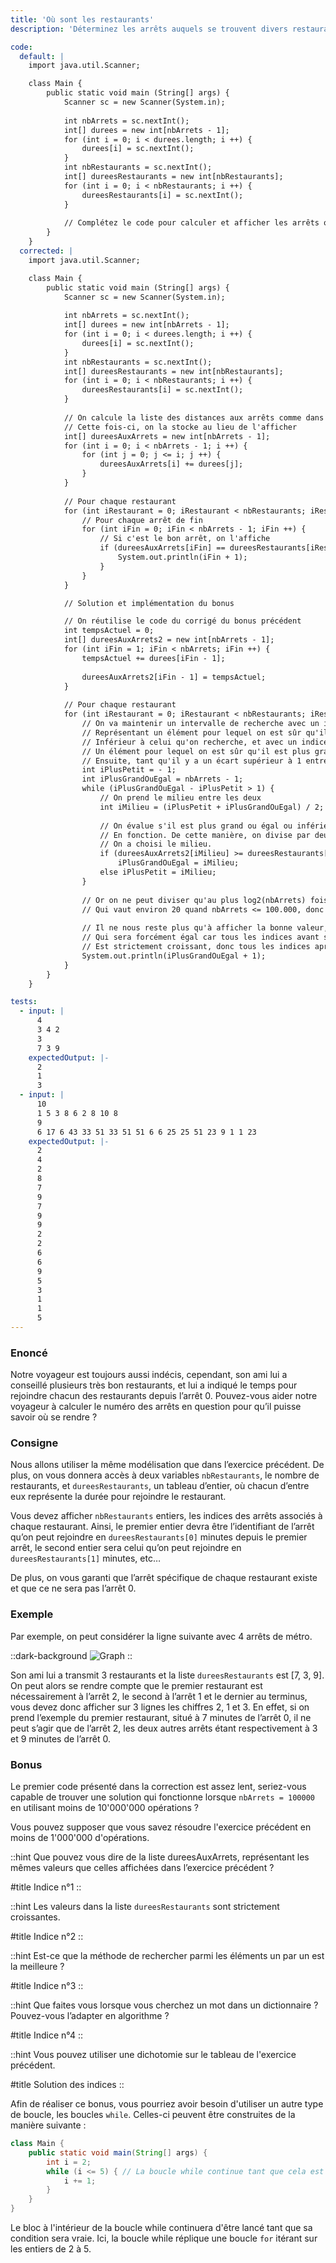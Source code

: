 ```yaml
---
title: 'Où sont les restaurants'
description: 'Déterminez les arrêts auquels se trouvent divers restaurants'

code:
  default: |
    import java.util.Scanner;

    class Main {
        public static void main (String[] args) {
            Scanner sc = new Scanner(System.in);
            
            int nbArrets = sc.nextInt();
            int[] durees = new int[nbArrets - 1];
            for (int i = 0; i < durees.length; i ++) {
                durees[i] = sc.nextInt();
            }
            int nbRestaurants = sc.nextInt();
            int[] dureesRestaurants = new int[nbRestaurants];
            for (int i = 0; i < nbRestaurants; i ++) {
                dureesRestaurants[i] = sc.nextInt();
            }
            
            // Complétez le code pour calculer et afficher les arrêts où se trouvent les restaurants
        }
    }
  corrected: |
    import java.util.Scanner;

    class Main {
        public static void main (String[] args) {
            Scanner sc = new Scanner(System.in);
            
            int nbArrets = sc.nextInt();
            int[] durees = new int[nbArrets - 1];
            for (int i = 0; i < durees.length; i ++) {
                durees[i] = sc.nextInt();
            }
            int nbRestaurants = sc.nextInt();
            int[] dureesRestaurants = new int[nbRestaurants];
            for (int i = 0; i < nbRestaurants; i ++) {
                dureesRestaurants[i] = sc.nextInt();
            }
            
            // On calcule la liste des distances aux arrêts comme dans l'exercice précédent.
            // Cette fois-ci, on la stocke au lieu de l'afficher
            int[] dureesAuxArrets = new int[nbArrets - 1];
            for (int i = 0; i < nbArrets - 1; i ++) {
                for (int j = 0; j <= i; j ++) {
                    dureesAuxArrets[i] += durees[j];
                }
            }
            
            // Pour chaque restaurant
            for (int iRestaurant = 0; iRestaurant < nbRestaurants; iRestaurant ++) {
                // Pour chaque arrêt de fin
                for (int iFin = 0; iFin < nbArrets - 1; iFin ++) {
                    // Si c'est le bon arrêt, on l'affiche
                    if (dureesAuxArrets[iFin] == dureesRestaurants[iRestaurant]) {
                        System.out.println(iFin + 1);
                    }
                }
            }

            // Solution et implémentation du bonus

            // On réutilise le code du corrigé du bonus précédent
            int tempsActuel = 0;
            int[] dureesAuxArrets2 = new int[nbArrets - 1];
            for (int iFin = 1; iFin < nbArrets; iFin ++) {
                tempsActuel += durees[iFin - 1];
                
                dureesAuxArrets2[iFin - 1] = tempsActuel;
            }
            
            // Pour chaque restaurant
            for (int iRestaurant = 0; iRestaurant < nbRestaurants; iRestaurant ++) {
                // On va maintenir un intervalle de recherche avec un indice à gauche,
                // Représentant un élément pour lequel on est sûr qu'il est strictement
                // Inférieur à celui qu'on recherche, et avec un indice à droite, représentant
                // Un élément pour lequel on est sûr qu'il est plus grand ou égal.
                // Ensuite, tant qu'il y a un écart supérieur à 1 entre les deux pointeurs
                int iPlusPetit = - 1;
                int iPlusGrandOuEgal = nbArrets - 1;
                while (iPlusGrandOuEgal - iPlusPetit > 1) {
                    // On prend le milieu entre les deux
                    int iMilieu = (iPlusPetit + iPlusGrandOuEgal) / 2;
                    
                    // On évalue s'il est plus grand ou égal ou inférieur et on le stocke dans la bonne variable
                    // En fonction. De cette manière, on divise par deux la taille de notre intervalle comme
                    // On a choisi le milieu.
                    if (dureesAuxArrets2[iMilieu] >= dureesRestaurants[iRestaurant])
                        iPlusGrandOuEgal = iMilieu;
                    else iPlusPetit = iMilieu;
                }
                
                // Or on ne peut diviser qu'au plus log2(nbArrets) fois par deux notre intervalle,
                // Qui vaut environ 20 quand nbArrets <= 100.000, donc notre algorithme est assez rapide.
                
                // Il ne nous reste plus qu'à afficher la bonne valeur, à savoir l'indice plus grand ou égal (+ 1 car on commence avec l'indice 1 et non le 0),
                // Qui sera forcément égal car tous les indices avant sont inférieurs et le tableau.
                // Est strictement croissant, donc tous les indices après sont strictement supérieurs.
                System.out.println(iPlusGrandOuEgal + 1);
            }
        }
    }

tests:
  - input: |
      4
      3 4 2
      3
      7 3 9
    expectedOutput: |-
      2
      1
      3
  - input: |
      10
      1 5 3 8 6 2 8 10 8
      9
      6 17 6 43 33 51 33 51 51 6 6 25 25 51 23 9 1 1 23
    expectedOutput: |-
      2
      4
      2
      8
      7
      9
      7
      9
      9
      2
      2
      6
      6
      9
      5
      3
      1
      1
      5
---
```


### Enoncé

Notre voyageur est toujours aussi indécis, cependant, son ami lui a conseillé plusieurs très bon restaurants, et lui a indiqué le temps pour rejoindre chacun des restaurants depuis l’arrêt 0. Pouvez-vous aider notre voyageur à calculer le numéro des arrêts en question pour qu’il puisse savoir où se rendre ?

### Consigne

Nous allons utiliser la même modélisation que dans l’exercice précédent. De plus, on vous donnera accès à deux variables `nbRestaurants`, le nombre de restaurants, et `dureesRestaurants`, un tableau d’entier, où chacun d’entre eux représente la durée pour rejoindre le restaurant.

Vous devez afficher `nbRestaurants` entiers, les indices des arrêts associés à chaque restaurant. Ainsi, le premier entier devra être l’identifiant de l’arrêt qu’on peut rejoindre en `dureesRestaurants[0]` minutes depuis le premier arrêt, le second entier sera celui qu’on peut rejoindre en `dureesRestaurants[1]` minutes, etc…

De plus, on vous garanti que l’arrêt spécifique de chaque restaurant existe et que ce ne sera pas l’arrêt 0.

### Exemple

Par exemple, on peut considérer la ligne suivante avec 4 arrêts de métro.

::dark-background
![Graph](/polympiads/graph-metro-polympiads.png)
::

Son ami lui a transmit 3 restaurants et la liste `dureesRestaurants` est [7, 3, 9]. On peut alors se rendre compte que le premier restaurant est nécessairement à l’arrêt 2, le second à l’arrêt 1 et le dernier au terminus, vous devez donc afficher sur 3 lignes les chiffres 2, 1 et 3. En effet, si on prend l’exemple du premier restaurant, situé à 7 minutes de l’arrêt 0, il ne peut s’agir que de l’arrêt 2, les deux autres arrêts étant respectivement à 3 et 9 minutes de l’arrêt 0.

### Bonus

Le premier code présenté dans la correction est assez lent, seriez-vous capable de trouver une solution qui fonctionne lorsque `nbArrets = 100000` en utilisant moins de 10'000'000 opérations ?

Vous pouvez supposer que vous savez résoudre l'exercice précédent en moins de 1'000'000 d'opérations.

::hint
Que pouvez vous dire de la liste dureesAuxArrets, représentant les mêmes valeurs que celles affichées dans l’exercice précédent ?

#title
Indice n°1
::

::hint
Les valeurs dans la liste `dureesRestaurants` sont strictement croissantes.

#title
Indice n°2
::

::hint
Est-ce que la méthode de rechercher parmi les éléments un par un est la meilleure ?

#title
Indice n°3
::

::hint
Que faites vous lorsque vous cherchez un mot dans un dictionnaire ? Pouvez-vous l’adapter en algorithme ?

#title
Indice n°4
::

::hint
Vous pouvez utiliser une dichotomie sur le tableau de l'exercice précédent.

#title
Solution des indices
::

Afin de réaliser ce bonus, vous pourriez avoir besoin d'utiliser un autre type de boucle, les boucles `while`. Celles-ci peuvent être construites de la manière suivante :

```java
class Main {
    public static void main(String[] args) {
        int i = 2;
        while (i <= 5) { // La boucle while continue tant que cela est vrai
            i += 1;
        }
    }
}
```

Le bloc à l'intérieur de la boucle while continuera d'être lancé tant que sa condition sera vraie. Ici, la boucle while réplique une boucle `for` itérant sur les entiers de 2 à 5.
